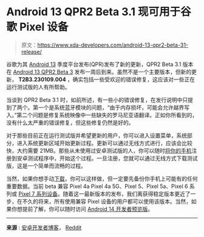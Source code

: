 # Android 13 QPR2 Beta 3.1 现可用于谷歌 Pixel 设备

> 原文：<https://www.xda-developers.com/android-13-qpr2-beta-31-release/>

谷歌为其 [Android 13](https://www.xda-developers.com/android-13/) 季度平台发布(QPR)发布了新的更新，QPR2 Beta 3.1 版本在 [Android 13 QPR2 Beta 3](https://www.xda-developers.com/android-13-qpr2-beta-3-google-pixel/) 发布一周后到来。虽然不是一个主要版本，但新的更新， **T2B3.230109.004** ，确实包括一些受欢迎的错误修复，这应该对一些正在运行测试版的人有所帮助。

当谈到 QPR2 Beta 3.1 时，如前所述，有一些小的错误修复，在发行说明中只提到了两个。第一个是系统蓝牙模块的问题，“由于内存损坏，可能会允许越界写入。”第二个问题是修复系统映像中一些缺失的罗马尼亚语翻译。正如你所看到的，没有什么太严重的错误修复，但这些修复仍然是好的。

对于那些目前正在运行测试版并希望更新的用户，你可以进入设置菜单，系统部分，进入系统更新区域开始更新过程。更新可以通过无线方式进行，应该会比较快，大约需要 21MB。那些从未使用过安卓测试版的人，你可以随时[将你的手机](http://www.google.com/android/beta)注册到安卓测试程序中，开始这个过程。一旦注册，您就可以通过无线方式下载测试版，这是一个简单而流畅的过程。

当然，如果你想手动[下载](https://www.xda-developers.com/how-to-download-android-13/)，你可以这样做，但一定要先备份你手机上可能有的任何重要数据。当前 beta 兼容 Pixel 4a Pixel 4a 5G、Pixel 5、Pixel 5a、Pixel 6 系列或 [Pixel 7 系列设备](https://www.xda-developers.com/google-pixel-7-vs-google-pixel-7-pro/)。随着这一最新版本的发布，我们离获得稳定版本更近了一步，在不久的将来，所有使用兼容 Pixel 设备的用户都可以使用该版本。当然，如果你想提前了解，你可以随时访问 [Android 14 开发者预览版](https://www.xda-developers.com/android-14-developer-preview-1/)。

* * *

**来源** : [安卓开发者博客](https://developer.android.com/about/versions/13/release-notes)， [Reddit](https://www.reddit.com/r/android_beta/comments/10y3yos/android_13_qpr2_beta_31_now_available/)